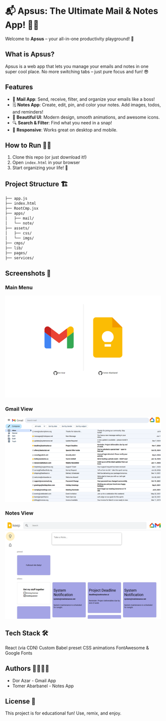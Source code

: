 # 📬 Apsus: The Ultimate Mail & Notes App! 📝✨

Welcome to **Apsus** – your all-in-one productivity playground! 🚀

## What is Apsus?
Apsus is a web app that lets you manage your emails and notes in one super cool place. No more switching tabs – just pure focus and fun! 😎

## Features
- 📧 **Mail App**: Send, receive, filter, and organize your emails like a boss!
- 🗒️ **Notes App**: Create, edit, pin, and color your notes. Add images, todos, and reminders!
- 🎨 **Beautiful UI**: Modern design, smooth animations, and awesome icons.
- 🔍 **Search & Filter**: Find what you need in a snap!
- 🌈 **Responsive**: Works great on desktop and mobile.

## How to Run 🏃‍♂️
1. Clone this repo (or just download it!)
2. Open `index.html` in your browser
3. Start organizing your life! 🎉

## Project Structure 🏗️
```
├── app.js
├── index.html
├── RootCmp.jsx
├── apps/
│   ├── mail/
│   └── note/
├── assets/
│   ├── css/
│   └── imgs/
├── cmps/
├── lib/
├── pages/
├── services/
```

## Screenshots 📸

### Main Menu
![Main Menu](assets/css/imgs/main-menu-screenshot.png)

### Gmail View
![Gmail View](assets/css/imgs/gmail.png)

### Notes View
![Notes View](assets/css/imgs/notes.png)

## Tech Stack 🛠️
React (via CDN)
Custom Babel preset
CSS animations
FontAwesome & Google Fonts

## Authors 👩‍💻👨‍💻
- Dor Azar - Gmail App 
- Tomer Abarbanel - Notes App

## License 📜
This project is for educational fun! Use, remix, and enjoy.

